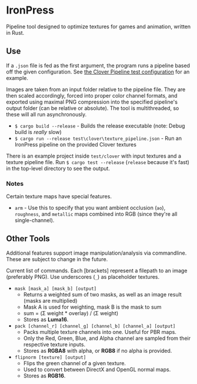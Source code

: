 # IronPress
Pipeline tool designed to optimize textures for games and animation, written in Rust.

## Use
If a `.json` file is fed as the first argument, the program runs a pipeline based off the given configuration.
See [the Clover Pipeline test configuration](test/clover/texture_pipeline.json) for an example.

Images are taken from an input folder relative to the pipeline file.
They are then scaled accordingly, forced into proper color channel formats, and exported using maximal PNG compression
into the specified pipeline's output folder (can be relative or absolute).
The tool is multithreaded, so these will all run asynchronously.

- `$ cargo build --release` - Builds the release executable (note: Debug build is *really* slow)
- `$ cargo run --release test\clover\texture_pipeline.json` - Run an IronPress pipeline on the provided Clover textures

There is an example project inside `test/clover` with input textures and a texture pipeline file.
Run `$ cargo test --release` (`release` because it's fast) in the top-level directory to see the output.

### Notes
Certain texture maps have special features.
- `arm` - Use this to specify that you want ambient occlusion (`ao`), `roughness`, and `metallic` maps combined into RGB (since they're all single-channel).

## Other Tools
Additional features support image manipulation/analysis via commandline. These are subject to change in the future.

Current list of commands. Each [brackets] represent a filepath to an image (preferably PNG).
Use underscores (`_`) as placeholder textures. 
- `mask [mask_a] [mask_b] [output]`
  - Returns a weighted sum of two masks, as well as an image result (masks are multiplied)
  - Mask A is used for weighting, mask B is the mask to sum
  - sum = (Σ weight * overlay) / (Σ weight)
  - Stores as **Luma16**.
- `pack [channel_r] [channel_g] [channel_b] [channel_a] [output]`
  - Packs multiple texture channels into one. Useful for PBR maps.
  - Only the Red, Green, Blue, and Alpha channel are sampled from their respective texture inputs.
  - Stores as **RGBA8** with alpha, or **RGB8** if no alpha is provided.
- `flipnorm [texture] [output]`
  - Flips the green channel of a given texture.
  - Used to convert between DirectX and OpenGL normal maps.
  - Stores as **RGB16**.
